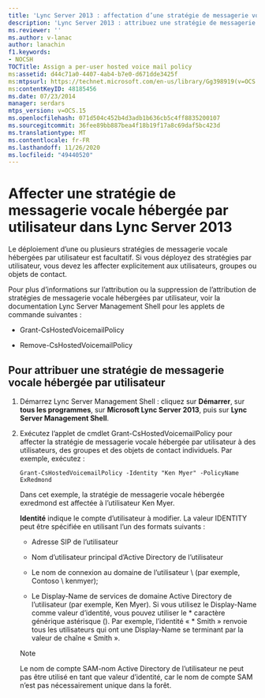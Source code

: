```yaml
---
title: 'Lync Server 2013 : affectation d’une stratégie de messagerie vocale hébergée par utilisateur'
description: 'Lync Server 2013 : attribuez une stratégie de messagerie vocale hébergée par utilisateur.'
ms.reviewer: ''
ms.author: v-lanac
author: lanachin
f1.keywords:
- NOCSH
TOCTitle: Assign a per-user hosted voice mail policy
ms:assetid: d44c71a0-4407-4ab4-b7e0-d671dde3425f
ms:mtpsurl: https://technet.microsoft.com/en-us/library/Gg398919(v=OCS.15)
ms:contentKeyID: 48185456
ms.date: 07/23/2014
manager: serdars
mtps_version: v=OCS.15
ms.openlocfilehash: 071d504c452b4d3adb1b636cb5c4ff8835200107
ms.sourcegitcommit: 36fee89bb887bea4f18b19f17a8c69daf5bc423d
ms.translationtype: MT
ms.contentlocale: fr-FR
ms.lasthandoff: 11/26/2020
ms.locfileid: "49440520"
---
```

# <a name="assign-a-per-user-hosted-voice-mail-policy-in-lync-server-2013"></a>Affecter une stratégie de messagerie vocale hébergée par utilisateur dans Lync Server 2013

 


Le déploiement d’une ou plusieurs stratégies de messagerie vocale hébergées par utilisateur est facultatif. Si vous déployez des stratégies par utilisateur, vous devez les affecter explicitement aux utilisateurs, groupes ou objets de contact.

Pour plus d’informations sur l’attribution ou la suppression de l’attribution de stratégies de messagerie vocale hébergées par utilisateur, voir la documentation Lync Server Management Shell pour les applets de commande suivantes :

  - Grant-CsHostedVoicemailPolicy

  - Remove-CsHostedVoicemailPolicy

## <a name="to-assign-a-per-user-hosted-voice-mail-policy"></a>Pour attribuer une stratégie de messagerie vocale hébergée par utilisateur

1.  Démarrez Lync Server Management Shell : cliquez sur **Démarrer**, sur **tous les programmes**, sur **Microsoft Lync Server 2013**, puis sur **Lync Server Management Shell**.

2.  Exécutez l’applet de cmdlet Grant-CsHostedVoicemailPolicy pour affecter la stratégie de messagerie vocale hébergée par utilisateur à des utilisateurs, des groupes et des objets de contact individuels. Par exemple, exécutez :
    
        Grant-CsHostedVoicemailPolicy -Identity "Ken Myer" -PolicyName ExRedmond
    
    Dans cet exemple, la stratégie de messagerie vocale hébergée exredmond est affectée à l’utilisateur Ken Myer.
    
    **Identité** indique le compte d’utilisateur à modifier. La valeur IDENTITY peut être spécifiée en utilisant l’un des formats suivants :
    
      - Adresse SIP de l’utilisateur
    
      - Nom d’utilisateur principal d’Active Directory de l’utilisateur
    
      - Le nom de connexion au domaine de l’utilisateur \\ (par exemple, Contoso \\ kenmyer);
    
      - Le Display-Name de services de domaine Active Directory de l’utilisateur (par exemple, Ken Myer). Si vous utilisez le Display-Name comme valeur d’identité, vous pouvez utiliser le \* caractère générique astérisque (). Par exemple, l’identité « \* Smith » renvoie tous les utilisateurs qui ont une Display-Name se terminant par la valeur de chaîne « Smith ».
    

    > [!NOTE]  
    > Le nom de compte SAM-nom Active Directory de l’utilisateur ne peut pas être utilisé en tant que valeur d’identité, car le nom de compte SAM n’est pas nécessairement unique dans la forêt.


